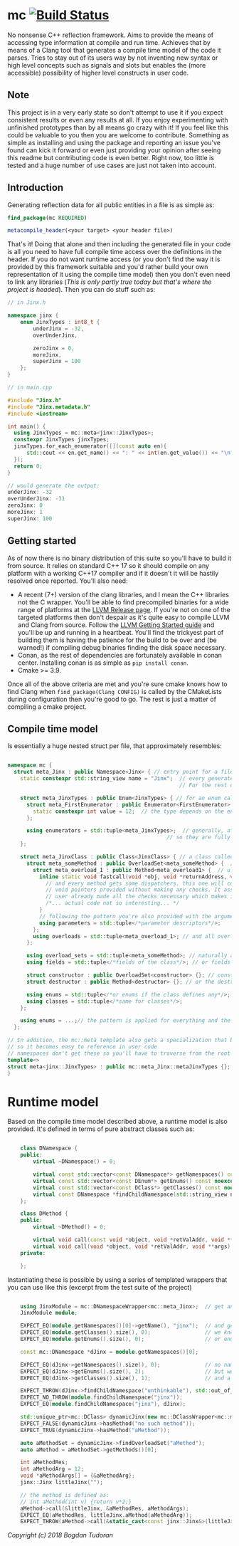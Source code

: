 # mc [![Build Status](https://travis-ci.org/tfbogdan/mc.svg?branch=master)](https://travis-ci.org/tfbogdan/mc)
No nonsense C++ reflection framework. Aims to provide the means of accessing type information at compile and run time. Achieves that by means of a Clang tool that generates a compile time model of the code it parses. Tries to stay out of its users way by not inventing new syntax or high level concepts such as signals and slots but enables the (more accessible) possibility of higher level constructs in user code.

## Note
This project is in a very early state so don't attempt to use it if you expect consistent results or even any results at all. If you enjoy experimenting with unfinished prototypes than by all means go crazy with it! If you feel like this could be valuable to you then you are welcome to contribute. Something as simple as installing and using the package and reporting an issue you've found can kick it forward or even just providing your opinion after seeing this readme but contributing code is even better. Right now, too little is tested and a huge number of use cases are just not taken into account.

## Introduction
Generating reflection data for all public entities in a file is as simple as:

```cmake
find_package(mc REQUIRED)

metacompile_header(<your target> <your header file>)
```

That's it! Doing that alone and then including the generated file in your code is all you need to have full compile time access over the definitions in the header. If you do not want runtime access (or you don't find the way it is provided by this framework suitable and you'd rather build your own representation of it using the compile time model) then you don't even need to link any libraries (_This is only partly true today but that's where the project is headed_). Then you can do stuff such as:

```c++
// in Jinx.h

namespace jinx {
    enum JinxTypes : int8_t {
        underJinx = -32,
        overUnderJinx,

        zeroJinx = 0,
        moreJinx,
        superJinx = 100
    };
}

// in main.cpp

#include "Jinx.h"
#include "Jinx.metadata.h"
#include <iostream>

int main() {
  using JinxTypes = mc::meta<jinx::JinxTypes>;
  constexpr JinxTypes jinxTypes;
  jinxTypes.for_each_enumerator([](const auto en){
      std::cout << en.get_name() << ": " << int(en.get_value()) << "\n";
  });
  return 0;
}

// would generate the output:
underJinx: -32
overUnderJinx: -31
zeroJinx: 0
moreJinx: 1
superJinx: 100

```

## Getting started

As of now there is no binary distribution of this suite so you'll have to build it from source. It relies on standard C++ 17 so it should compile on any platform with a working C++17 compiler and if it doesn't it will be hastily resolved once reported. You'll also need:

- A recent (7+) version of the clang libraries, and I mean the C++ libraries not the C wrapper. You'll be able to find precompiled binaries for a wide range of platforms at the [LLVM Release page](http://releases.llvm.org/download.html#7.0.0). If you're not on one of the targeted platforms then don't despair as it's quite easy to compile LLVM and Clang from source. Follow the [LLVM Getting Started guide](https://llvm.org/docs/GettingStarted.html) and you'll be up and running in a heartbeat. You'll find the trickyest part of building them is having the patience for the build to be over and (be warned!) if compiling debug binaries finding the disk space necessary.
- Conan, as the rest of dependencies are fortunately available in conan center. Installing conan is as simple as `pip install conan`.
- Cmake >= 3.9.

Once all of the above criteria are met and you're sure cmake knows how to find Clang when `find_package(Clang CONFIG)` is called by the CMakeLists during configuration then you're good to go. The rest is just a matter of compiling a cmake project.

## Compile time model

Is essentially a huge nested struct per file, that approximately resembles:

```c++

namespace mc {
  struct meta_Jinx : public Namespace<Jinx> { // entry point for a file called Jinx.h
    static constexpr std::string_view name = "Jinx";  // every generated descriptor gets a name.
                                                      // For the rest of this example it will be skipped but in actual code it's always there.

    struct meta_JinxTypes : public Enum<JinxTypes> { // for an enum called say JinxTypes
      struct meta_FirstEnumerator : public Enumerator<FirstEnumerator> { // each enumerator gets one of these
        static constexpr int value = 12;  // the type depends on the enum class type and value is the value of the enumerator in the enum itself
      };

      using enumerators = std::tuple<meta_JinxTypes>;  // generally, after declaring entities statically they are collected in a tuple type
                                                  // so they are fully usable in generic code. the tuple type is appropriately called enumerators in this case
    };

    struct meta_JinxClass : public Class<JinxClass> { // a class called JinxClass you'd get a descriptor resembling this one
      struct meta_someMethod : public OverloadSet<meta_someMethod> {  // and for a method called `someMethod` (even one without overloads) you'd get what is called an overload set
        struct meta_overload_1 : public Method<meta_overload1> {  // ultimately listing every overloads of a method like this
          inline static void fastcall(void *obj, void *returnAddress, void **args) {
            // and every method gets some dispatchers. this one will construct a method call from the
            // void pointers provided without making any checks. It assumes the
            // user already made all the checks necessary which makes it dangerous but also very fast.
            /*... actual code not so interesting... */
          }
          // following the pattern you're also provided with the argument list
          using parameters = std::tuple</*parameter descriptors*/>;
        };
        using overloads = std::tuple<meta_overload_1>; // and all overloads are listed
      };

      using overload_sets = std::tuple<meta_someMethod>; // naturally all overload sets are listed too
      using fields = std::tuple</*fields of the class*/>; // or fields

      struct constructor : public OverloadSet<constructor> {}; // constructors aren't left out either
      struct destructor : public Method<destructor> {}; // or the destructor

      using enums = std::tuple</*or enums if the class defines any*/>;
      using classes = std::tuple</*same for classes*/>;
    };

    using enums = ...;// the pattern is applied for everything and the entire model is entirely traversable during compile time;
  };

// In addition, the mc::meta template also gets a specialization that becomes one of the descriptors from above depending on the type it is specialized over
// so it becomes easy to reference in user code
// namespaces don't get these so you'll have to traverse from the root of the model to find them
template<>
struct meta<jinx::JinxTypes> : public mc::meta_Jinx::metaJinxTypes {};
}

```

# Runtime model

Based on the compile time model described above, a runtime model is also provided. It's defined in terms of pure abstract classes such as:

```c++

    class DNamespace {
    public:
        virtual ~DNamespace() = 0;

        virtual const std::vector<const DNamespace*> getNamespaces() const noexcept = 0;
        virtual const std::vector<const DEnum*> getEnums() const noexcept = 0;
        virtual const std::vector<const DClass*> getClasses() const noexcept = 0;
        virtual const DNamespace *findChildNamespace(std::string_view name) const noexcept(false) = 0;
    };

    class DMethod {
    public:
        virtual ~DMethod() = 0;

        virtual void call(const void *object, void *retValAddr, void **args) const = 0;
        virtual void call(void *object, void *retValAddr, void **args) const = 0;
    private:

    };

```

Instantiating these is possible by using a series of templated wrappers that you can use like this (excerpt from the test suite of the project)

```c++

    using JinxModule = mc::DNamespaceWrapper<mc::meta_Jinx>;  // get an instance for the root of a model
    JinxModule module;

    EXPECT_EQ(module.getNamespaces()[0]->getName(), "jinx");  // and get the first namespace of that model. in our test code, that is called jinx
    EXPECT_EQ(module.getClasses().size(), 0);                 // we know the root of the module has no classes
    EXPECT_EQ(module.getEnums().size(), 0);                   // or enums

    const mc::DNamespace *dJinx = module.getNamespaces()[0];

    EXPECT_EQ(dJinx->getNamespaces().size(), 0);              // no namespaces nested within jinx
    EXPECT_EQ(dJinx->getEnums().size(), 2);                   // but we do have two enums
    EXPECT_EQ(dJinx->getClasses().size(), 1);                 // and a class

    EXPECT_THROW(dJinx->findChildNamespace("unthinkable"), std::out_of_range);  // asking for a namespace that doesn't exist throws an exception
    EXPECT_NO_THROW(module.findChildNamespace("jinx"));                         // if it exists then it's politely returned back to the called
    EXPECT_EQ(module.findChildNamespace("jinx"), dJinx);                        // and we know for a fact that the jinx namespace has position 0 for this test

    std::unique_ptr<mc::DClass> dynamicJinx(new mc::DClassWrapper<mc::meta<jinx::Jinx>>); // and now we're creating an instance for the Jinx class. Could also search for it in the module. It's already nested within.
    EXPECT_FALSE(dynamicJinx->hasMethod("no such method"));                     // no such method, friend!
    EXPECT_TRUE(dynamicJinx->hasMethod("aMethod"));                             // but we know this one exists

    auto aMethodSet = dynamicJinx->findOverloadSet("aMethod");
    auto aMethod = aMethodSet->getMethods()[0];

    int aMethodRes;
    int aMethodArg = 12;
    void *aMethodArgs[] = {&aMethodArg};
    jinx::Jinx littleJinx("");                                                  // hello little jinx! we've been talking about you!

    // the method is defined as:
    // int aMethod(int v) {return v*2;}
    aMethod->call(&littleJinx, &aMethodRes, aMethodArgs);                       // this is how one would call a method through a wrapper. simplistic example but no reason it shouldn't be able to scale up
    EXPECT_EQ(aMethodRes, littleJinx.aMethod(aMethodArg));                      // for our test, we want both ways of calling the method to yield the same result
    EXPECT_THROW(aMethod->call(&static_cast<const jinx::Jinx&>(littleJinx), &aMethodRes, aMethodArgs), mc::const_corectness_error); // and const corectness is enforced too.


```

_Copyright (c) 2018 Bogdan Tudoran_